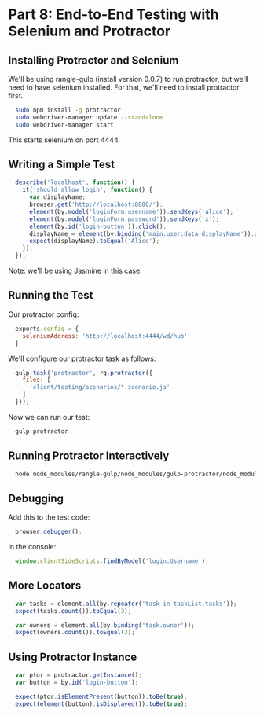 # Part 8: End-to-End Testing with Selenium and Protractor

## Installing Protractor and Selenium

We'll be using rangle-gulp (install version 0.0.7) to run protractor, but we'll need to have selenium installed. For that, we'll need to install protractor first.

```bash
  sudo npm install -g protractor
  sudo webdriver-manager update --standalone
  sudo webdriver-manager start
```

This starts selenium on port 4444.

## Writing a Simple Test

```javascript
  describe('localhost', function() {
    it('should allow login', function() {
      var displayName;
      browser.get('http://localhost:8080/');
      element(by.model('loginForm.username')).sendKeys('alice');
      element(by.model('loginForm.password')).sendKeys('x');
      element(by.id('login-button')).click();
      displayName = element(by.binding('main.user.data.displayName')).getText();
      expect(displayName).toEqual('Alice');
    });
  });
```

Note: we'll be using Jasmine in this case.

## Running the Test

Our protractor config:

```javascript
  exports.config = {
    seleniumAddress: 'http://localhost:4444/wd/hub'
  }
```

We'll configure our protractor task as follows:

```javascript
  gulp.task('protractor', rg.protractor({
    files: [
      'client/testing/scenarios/*.scenario.js'
    ]
  }));
```

Now we can run our test:

```bash
  gulp protractor
```

## Running Protractor Interactively

```bash
  node node_modules/rangle-gulp/node_modules/gulp-protractor/node_modules/protractor/bin/elementexplorer.js http://localhost:8080/
```

## Debugging

Add this to the test code:

```javascript
  browser.debugger();
```

In the console:

```javascript
  window.clientSideScripts.findByModel('login.Username');
```

## More Locators

```javascript
  var tasks = element.all(by.repeater('task in taskList.tasks'));
  expect(tasks.count()).toEqual(3);

  var owners = element.all(by.binding('task.owner'));
  expect(owners.count()).toEqual(3);
```

## Using Protractor Instance

```javascript
  var ptor = protractor.getInstance();
  var button = by.id('login-button');

  expect(ptor.isElementPresent(button)).toBe(true);
  expect(element(button).isDisplayed()).toBe(true);

```
